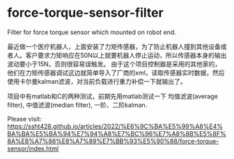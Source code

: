 # force-torque-sensor-filter
Filter for force torque sensor which mounted on robot end. 

最近做一个医疗机器人，上面安装了力矩传感器，为了防止机器人撞到其他设备或者人。客户要求力矩响应在50N以上就要机器人停止运动，所以传感器本身的输出波动要小于15N，否则很容易误触发。
由于这个项目控制器是采用的其他家的，他们在力矩传感器调试这边就简单导入了厂商的xml，读取传感器实时数据，然后使用卡尔曼kalman滤波，对当前负载进行重力补偿一下就输出了。

项目中有matlab和C的两种测试，前期先用matlab测试一下 均值滤波(average filter), 中值滤波(median filter), 一阶、二阶kalman.

Please visit: https://ssht428.github.io/articles/2022/%E6%9C%BA%E5%99%A8%E4%BA%BA%E5%BA%94%E7%94%A8%E7%BC%96%E7%A8%8B%E5%8F%8A%E8%A7%86%E8%A7%89%E7%BB%93%E5%90%88/force-torque-sensor/index.html
